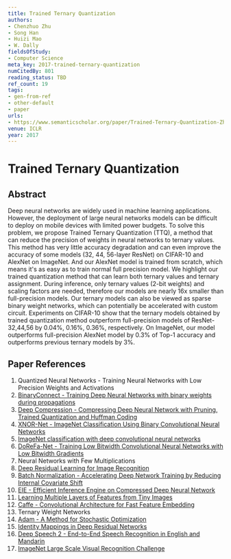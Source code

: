 ```yaml
---
title: Trained Ternary Quantization
authors:
- Chenzhuo Zhu
- Song Han
- Huizi Mao
- W. Dally
fieldsOfStudy:
- Computer Science
meta_key: 2017-trained-ternary-quantization
numCitedBy: 801
reading_status: TBD
ref_count: 19
tags:
- gen-from-ref
- other-default
- paper
urls:
- https://www.semanticscholar.org/paper/Trained-Ternary-Quantization-Zhu-Han/d418295cd3027c43eccc5592ae5b8303ba8192be?sort=total-citations
venue: ICLR
year: 2017
---
```


# Trained Ternary Quantization

## Abstract

Deep neural networks are widely used in machine learning applications. However, the deployment of large neural networks models can be difficult to deploy on mobile devices with limited power budgets. To solve this problem, we propose Trained Ternary Quantization (TTQ), a method that can reduce the precision of weights in neural networks to ternary values. This method has very little accuracy degradation and can even improve the accuracy of some models (32, 44, 56-layer ResNet) on CIFAR-10 and AlexNet on ImageNet. And our AlexNet model is trained from scratch, which means it's as easy as to train normal full precision model. We highlight our trained quantization method that can learn both ternary values and ternary assignment. During inference, only ternary values (2-bit weights) and scaling factors are needed, therefore our models are nearly 16x smaller than full-precision models. Our ternary models can also be viewed as sparse binary weight networks, which can potentially be accelerated with custom circuit. Experiments on CIFAR-10 show that the ternary models obtained by trained quantization method outperform full-precision models of ResNet-32,44,56 by 0.04%, 0.16%, 0.36%, respectively. On ImageNet, our model outperforms full-precision AlexNet model by 0.3% of Top-1 accuracy and outperforms previous ternary models by 3%.

## Paper References

1. Quantized Neural Networks - Training Neural Networks with Low Precision Weights and Activations
2. [BinaryConnect - Training Deep Neural Networks with binary weights during propagations](2015-binaryconnect-training-deep-neural-networks-with-binary-weights-during-propagations.md)
3. [Deep Compression - Compressing Deep Neural Network with Pruning, Trained Quantization and Huffman Coding](2016-deep-compression-compressing-deep-neural-network-with-pruning-trained-quantization-and-huffman-coding.md)
4. [XNOR-Net - ImageNet Classification Using Binary Convolutional Neural Networks](2016-xnor-net-imagenet-classification-using-binary-convolutional-neural-networks.md)
5. [ImageNet classification with deep convolutional neural networks](2012-imagenet-classification-with-deep-convolutional-neural-networks.md)
6. [DoReFa-Net - Training Low Bitwidth Convolutional Neural Networks with Low Bitwidth Gradients](2016-dorefa-net-training-low-bitwidth-convolutional-neural-networks-with-low-bitwidth-gradients.md)
7. Neural Networks with Few Multiplications
8. [Deep Residual Learning for Image Recognition](2016-deep-residual-learning-for-image-recognition.md)
9. [Batch Normalization - Accelerating Deep Network Training by Reducing Internal Covariate Shift](2015-batch-normalization-accelerating-deep-network-training-by-reducing-internal-covariate-shift.md)
10. [EIE - Efficient Inference Engine on Compressed Deep Neural Network](2016-eie-efficient-inference-engine-on-compressed-deep-neural-network.md)
11. [Learning Multiple Layers of Features from Tiny Images](2009-learning-multiple-layers-of-features-from-tiny-images.md)
12. [Caffe - Convolutional Architecture for Fast Feature Embedding](2014-caffe-convolutional-architecture-for-fast-feature-embedding.md)
13. Ternary Weight Networks
14. [Adam - A Method for Stochastic Optimization](2015-adam-a-method-for-stochastic-optimization.md)
15. [Identity Mappings in Deep Residual Networks](2016-identity-mappings-in-deep-residual-networks.md)
16. [Deep Speech 2 - End-to-End Speech Recognition in English and Mandarin](2016-deep-speech-2-end-to-end-speech-recognition-in-english-and-mandarin.md)
17. [ImageNet Large Scale Visual Recognition Challenge](2015-imagenet-large-scale-visual-recognition-challenge.md)
